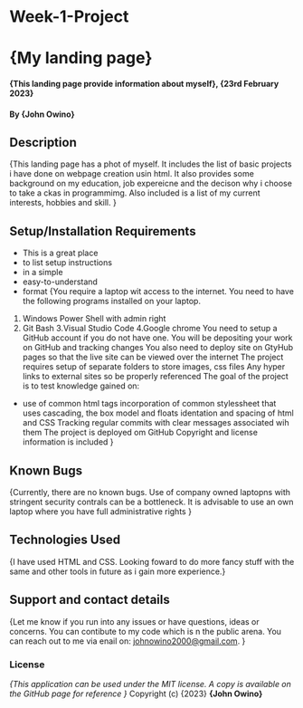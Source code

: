 # Week-1-Project
# {My landing page}
#### {This landing page provide information about myself}, {23rd February 2023}
#### By **{John Owino}**
## Description
{This landing page has a phot of myself. It includes the list of basic projects i have done on webpage creation usin html. It also provides some background on my education, job expereicne and the decison why i choose to take a ckas in programmimg. Also included is a list of my current interests, hobbies and skill. }
## Setup/Installation Requirements
* This is a great place
* to list setup instructions
* in a simple
* easy-to-understand
* format
{You require a laptop wit access to the internet. You need to have the following programs installed on your laptop.
1. Windows Power Shell with admin right
2. Git Bash
3.Visual Studio Code
4.Google chrome
You need to setup a GitHub account if you do not have one. You will be depositing your work on GitHub and tracking changes
You also need to deploy site on GtyHub pages so that the live site can be viewed over the internet
The project requires setup of separate folders to store images, css files
Any hyper links to external sites so be properly referenced
The goal of the project is to test knowledge gained on:
* use of common html tags
incorporation of common stylessheet that uses cascading, the box model and floats
identation and spacing of html and CSS
Tracking regular commits with clear messages associated wih them
The project is deployed om GitHub
Copyright and license information is included } 
## Known Bugs
{Currently, there are no known bugs. Use of company owned laptopns with stringent security contrals can be a bottleneck. It is advisable to use an own laptop where you have full administrative rights }
## Technologies Used
{I have used HTML and CSS. Looking foward to do more fancy stuff with the same and other tools in future as i gain more experience.}
## Support and contact details
{Let me know if you run into any issues or have questions, ideas or concerns. You can contibute to my code which is n the public arena. You can reach out to me via enail on: johnowino2000@gmail.com. }
### License
*{This application can be used under the MIT license. A copy is available on the GitHub page for reference }*
Copyright (c) {2023} **{John Owino}**
